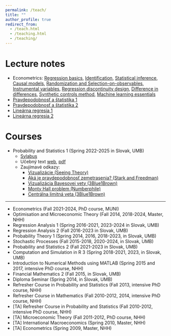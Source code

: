 ```yaml
---
permalink: /teach/
title: ""
author_profile: true
redirect_from: 
  - /teach.html
  - /teaching.html
  - /teaching/
---
```



Lecture notes
======

- Econometrics: [Regression basics](http://lukaslaffers.github.io/files/econx_1_LL_2.pdf), [Identification](http://lukaslaffers.github.io/files/econx_2a_LL_handout.pdf), [Statistical inference](http://lukaslaffers.github.io/files/econx_2b_LL_handout.pdf), [Causal models](http://lukaslaffers.github.io/files/econx_3a_LL_handout.pdf), [Randomization and Selection-on-observables](http://lukaslaffers.github.io/files/econx_3b_LL_handout.pdf), [Instrumental variables](http://lukaslaffers.github.io/files/econx_4_IV_LL_handout.pdf), [Regression discontinuity design](http://lukaslaffers.github.io/files/econx_5a_LL_handout.pdf), [Difference in differences](http://lukaslaffers.github.io/files/econx_5b_LL_handout.pdf), [Synthetic controls method](http://lukaslaffers.github.io/files/econx_6a_LL_handout.pdf), [Machine learning essentials](http://lukaslaffers.github.io/files/econx_6b_LL_handout.pdf)
- [Pravdepodobnosť a štatistika 1](https://lukaslaffers.github.io/pas1/)
- [Pravdepodobnosť a štatistika 2](https://lukaslaffers.github.io/pas2/)
- [Lineárna regresia 1](http://lukaslaffers.github.io/files/MAR1_poznamkyMain.pdf)
- [Lineárna regresia 2](http://lukaslaffers.github.io/files/MAR2_all.pdf)

Courses
======

- Probability and Statistics 1 (Spring 2022-2025 in Slovak, UMB)
  - [Sylabus](https://lukaslaffers.github.io/files/sylabus_ps_1_svk_25.pdf)
  - Učebný text [web](https://lukaslaffers.github.io/pas1/), [pdf](http://lukaslaffers.github.io/files/PaS1bookdown_13022025.pdf)
  - Zaujímavé odkazy: 
    - [Vizualizácie (Seeing Theory)](https://seeing-theory.brown.edu/)
    - [Aká je pravdepodobnosť zemetrasenia? (Stark and Freedman)](https://www.stat.berkeley.edu/~stark/Preprints/611.pdf)
    - [Vizualizácia Bayesovej vety (3Blue1Brown)](https://www.youtube.com/watch?v=HZGCoVF3YvM)
    - [Monty Hall problem (Numberphile)](https://www.youtube.com/watch?v=4Lb-6rxZxx0)
    - [Centrálna limitná veta (3Blue1Brown)](https://www.youtube.com/watch?v=zeJD6dqJ5lo)
    
___
- Econometrics (Fall 2021-2024, PhD course, MUNI)
- Optimisation and Microeconomic Theory (Fall 2014, 2018-2024, Master, NHH)
- Regression Analysis 1 (Spring 2016-2021, 2023-2024 in Slovak, UMB)
- Regression Analysis 2 (Fall 2016-2023 in Slovak, UMB)
- Probability Theory 1 (Spring 2014, 2016, 2018-2023, in Slovak, UMB)
- Stochastic Processes (Fall 2015-2018, 2020-2024, in Slovak, UMB)
- Probability and Statistics 2 (Fall 2021-2023 in Slovak, UMB)
- Computation and Simulation in R 3 (Spring 2018-2021, 2023, in Slovak, UMB)
- Introduction to Numerical Methods using MATLAB (Spring 2015 and 2017, intensive PhD course, NHH)
- Financial Mathematics 2 (Fall 2015, in Slovak, UMB)
- Diploma Seminar (Spring 2014, in Slovak, UMB)
- Refresher Course in Probability and Statistics (Fall 2013, intensive PhD course, NHH)
- Refresher Course in Mathematics (Fall 2010-2012, 2014, intensive PhD course, NHH)
- [TA] Refresher Course in Probability and Statistics (Fall 2010-2012, intensive PhD course, NHH)
- [TA] Microeconomic Theory (Fall 2011-2012, PhD course, NHH)
- [TA] International Macroeconomics (Spring 2010, Master, NHH)
- [TA] Econometrics (Spring 2009, Master, NHH)